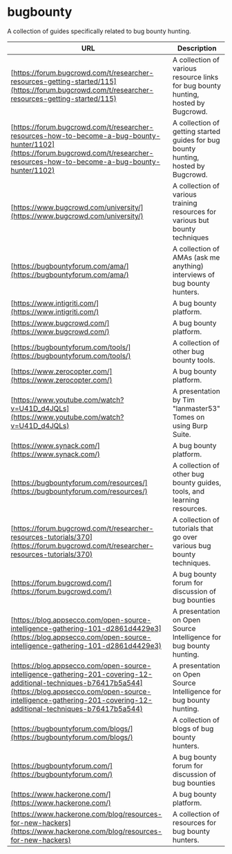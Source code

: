 # bugbounty
A collection of guides specifically related to bug bounty hunting.

| URL | Description |
| --- | --- |
| [https://forum.bugcrowd.com/t/researcher-resources-getting-started/115](https://forum.bugcrowd.com/t/researcher-resources-getting-started/115) | A collection of various resource links for bug bounty hunting, hosted by Bugcrowd. |
| [https://forum.bugcrowd.com/t/researcher-resources-how-to-become-a-bug-bounty-hunter/1102](https://forum.bugcrowd.com/t/researcher-resources-how-to-become-a-bug-bounty-hunter/1102) | A collection of getting started guides for bug bounty hunting, hosted by Bugcrowd. |
| [https://www.bugcrowd.com/university/](https://www.bugcrowd.com/university/) | A collection of various training resources for various but bounty techniques |
| [https://bugbountyforum.com/ama/](https://bugbountyforum.com/ama/) | A collection of AMAs (ask me anything) interviews of bug bounty hunters. |
| [https://www.intigriti.com/](https://www.intigriti.com/) | A bug bounty platform. |
| [https://www.bugcrowd.com/](https://www.bugcrowd.com/) | A bug bounty platform. |
| [https://bugbountyforum.com/tools/](https://bugbountyforum.com/tools/) | A collection of other bug bounty tools. |
| [https://www.zerocopter.com/](https://www.zerocopter.com/) | A bug bounty platform. |
| [https://www.youtube.com/watch?v=U41D_d4JQLs](https://www.youtube.com/watch?v=U41D_d4JQLs) | A presentation by Tim "lanmaster53" Tomes on using Burp Suite. |
| [https://www.synack.com/](https://www.synack.com/) | A bug bounty platform. |
| [https://bugbountyforum.com/resources/](https://bugbountyforum.com/resources/) | A collection of other bug bounty guides, tools, and learning resources. |
| [https://forum.bugcrowd.com/t/researcher-resources-tutorials/370](https://forum.bugcrowd.com/t/researcher-resources-tutorials/370) | A collection of tutorials that go over various bug bounty techniques. |
| [https://forum.bugcrowd.com/](https://forum.bugcrowd.com/) | A bug bounty forum for discussion of bug bounties |
| [https://blog.appsecco.com/open-source-intelligence-gathering-101-d2861d4429e3](https://blog.appsecco.com/open-source-intelligence-gathering-101-d2861d4429e3) | A presentation on Open Source Intelligence for bug bounty hunting. |
| [https://blog.appsecco.com/open-source-intelligence-gathering-201-covering-12-additional-techniques-b76417b5a544](https://blog.appsecco.com/open-source-intelligence-gathering-201-covering-12-additional-techniques-b76417b5a544) | A presentation on Open Source Intelligence for bug bounty hunting. |
| [https://bugbountyforum.com/blogs/](https://bugbountyforum.com/blogs/) | A collection of blogs of bug bounty hunters. |
| [https://bugbountyforum.com/](https://bugbountyforum.com/) | A bug bounty forum for discussion of bug bounties |
| [https://www.hackerone.com/](https://www.hackerone.com/) | A bug bounty platform. |
| [https://www.hackerone.com/blog/resources-for-new-hackers](https://www.hackerone.com/blog/resources-for-new-hackers) | A collection of resources for bug bounty hunters. |
